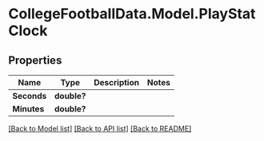 # CollegeFootballData.Model.PlayStatClock

## Properties

Name | Type | Description | Notes
------------ | ------------- | ------------- | -------------
**Seconds** | **double?** |  | 
**Minutes** | **double?** |  | 

[[Back to Model list]](../README.md#documentation-for-models) [[Back to API list]](../README.md#documentation-for-api-endpoints) [[Back to README]](../README.md)

